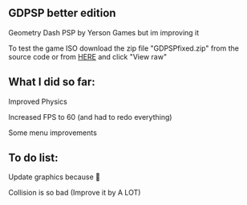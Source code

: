 ## GDPSP better edition

Geometry Dash PSP by Yerson Games but im improving it

To test the game ISO download the zip file "GDPSPfixed.zip" from the source code or from [HERE](https://github.com/genetrydash/GDPSPfix/blob/main/GDPSPfixed.zip) and click "View raw"

## What I did so far:
Improved Physics

Increased FPS to 60 (and had to redo everything)

Some menu improvements

## To do list:
Update graphics because 🤮

Collision is so bad (Improve it by A LOT)
